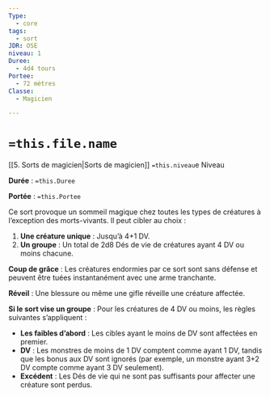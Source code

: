 ```yaml
---
Type:
  - core
tags:
  - sort
JDR: OSE
niveau: 1
Duree:
  - 4d4 tours
Portee:
  - 72 mètres
Classe:
  - Magicien

---
```

# `=this.file.name`  

[[5. Sorts de magicien|Sorts de magicien]] `=this.niveau`e Niveau

**Durée** : `=this.Duree` 

**Portée** : `=this.Portee`

Ce sort provoque un sommeil magique chez toutes les types de créatures à l’exception des morts-vivants. Il peut cibler au choix :

1. **Une créature unique** : Jusqu’à 4+1 DV.
2. **Un groupe** : Un total de 2d8 Dés de vie de créatures ayant 4 DV ou moins chacune.

**Coup de grâce** : Les créatures endormies par ce sort sont sans défense et peuvent être tuées instantanément avec une arme tranchante.

**Réveil** : Une blessure ou même une gifle réveille une créature affectée.

**Si le sort vise un groupe** : Pour les créatures de 4 DV ou moins, les règles suivantes s’appliquent :

- **Les faibles d’abord** : Les cibles ayant le moins de DV sont affectées en premier.
- **DV** : Les monstres de moins de 1 DV comptent comme ayant 1 DV, tandis que les bonus aux DV sont ignorés (par exemple, un monstre ayant 3+2 DV compte comme ayant 3 DV seulement).
- **Excédent** : Les Dés de vie qui ne sont pas suffisants pour affecter une créature sont perdus.